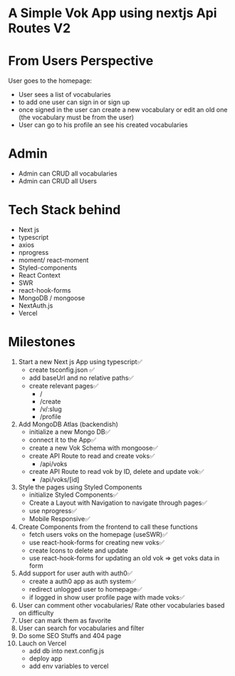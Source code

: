 # A Simple Vok App using nextjs Api Routes V2

# From Users Perspective

User goes to the homepage:

- User sees a list of vocabularies
- to add one user can sign in or sign up
- once signed in the user can create a new vocabulary or edit an old one (the vocabulary must be from the user)
- User can go to his profile an see his created vocabularies

# Admin

- Admin can CRUD all vocabularies
- Admin can CRUD all Users

# Tech Stack behind

- Next js
- typescript
- axios
- nprogress
- moment/ react-moment
- Styled-components
- React Context
- SWR
- react-hook-forms
- MongoDB / mongoose
- NextAuth.js
- Vercel

# Milestones

1. Start a new Next js App using typescript✅
   - create tsconfig.json ✅
   - add baseUrl and no relative paths✅
   - create relevant pages✅
     - /
     - /create
     - /v/:slug
     - /profile
2. Add MongoDB Atlas (backendish)
   - initialize a new Mongo DB✅
   - connect it to the App✅
   - create a new Vok Schema with mongoose✅
   - create API Route to read and create voks✅
     - /api/voks
   - create API Route to read vok by ID, delete and update vok✅
     - /api/voks/[id]
3. Style the pages using Styled Components
   - initialize Styled Components✅
   - Create a Layout with Navigation to navigate through pages✅
   - use nprogress✅
   - Mobile Responsive✅
4. Create Components from the frontend to call these functions
   - fetch users voks on the homepage (useSWR)✅
   - use react-hook-forms for creating new voks✅
   - create Icons to delete and update
   - use react-hook-forms for updating an old vok => get voks data in form
5. Add support for user auth with auth0✅
   - create a auth0 app as auth system✅
   - redirect unlogged user to homepage✅
   - if logged in show user profile page with made voks✅
6. User can comment other vocabularies/ Rate other vocabularies based on difficulty
7. User can mark them as favorite
8. User can search for vocabularies and filter
9. Do some SEO Stuffs and 404 page
10. Lauch on Vercel
    - add db into next.config.js
    - deploy app
    - add env variables to vercel
